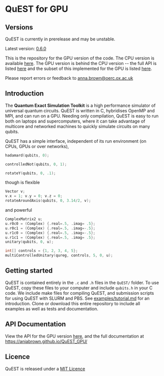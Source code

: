 # QuEST for GPU

## Versions

QuEST is currently in prerelease and may be unstable.  

Latest version: [0.6.0](https://github.com/aniabrown/QuEST_GPU/releases/tag/v0.6.0) 

This is the repository for the GPU version of the code. The CPU version is available [here](https://github.com/aniabrown/QuEST). The GPU version is behind the CPU version -- the full API is listed [here](https://aniabrown.github.io/QuEST/qubits_8h.html) and the subset of this implemented for the GPU is listed [here](https://aniabrown.github.io/QuEST_GPU/qubits_8h.html).

Please report errors or feedback to anna.brown@oerc.ox.ac.uk 

## Introduction

The **Quantum Exact Simulation Toolkit** is a high performance simulator of universal quantum circuits. QuEST is written in C, hybridises OpenMP and MPI, and can run on a GPU. Needing only compilation, QuEST is easy to run both on laptops and supercomputers, where it can take advantage of multicore and networked machines to quickly simulate circuits on many qubits.

QuEST has a simple interface, independent of its run environment (on CPUs, GPUs or over networks),
```C
hadamard(qubits, 0);

controlledNot(qubits, 0, 1);

rotateY(qubits, 0, .1);
```
though is flexible
```C
Vector v;
v.x = 1; v.y = 0; v.z = 0;
rotateAroundAxis(qubits, 0, 3.14/2, v);
```
and powerful
```C
ComplexMatrix2 u;
u.r0c0 = (Complex) {.real=.5, .imag= .5};
u.r0c1 = (Complex) {.real=.5, .imag=-.5}; 
u.r1c0 = (Complex) {.real=.5, .imag=-.5};
u.r1c1 = (Complex) {.real=.5, .imag= .5};
unitary(qubits, 0, u);

int[] controls = {1, 2, 3, 4, 5};
multiControlledUnitary(qureg, controls, 5, 0, u);
```

## Getting started

QuEST is contained entirely in the `.c` and `.h` files in the `QuEST/` folder. To use QuEST, copy these files to your computer and include `qubits.h` in your C code. We include make files for compiling QuEST, and submission scripts for using QuEST with SLURM and PBS. See [examples/tutorial.md](/examples/tutorial.md) for an introduction. Clone or download this entire repository to include all examples as well as tests and documentation. 

## API Documentation

View the API for the GPU version [here](https://aniabrown.github.io/QuEST_GPU/qubits_8h.html), and the full documentation at https://aniabrown.github.io/QuEST_GPU/

## Licence

QuEST is released under a [MIT Licence](LICENCE.txt)




